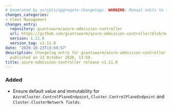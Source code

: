 ```yaml
---
# Generated by scripts/aggregate-changelogs. WARNING: Manual edits to this files will be overwritten.
changes_categories:
- Fleet Management
changes_entry:
  repository: giantswarm/azure-admission-controller
  url: https://github.com/giantswarm/azure-admission-controller/blob/master/CHANGELOG.md#1110---2020-10-23
  version: 1.11.0
  version_tag: v1.11.0
date: '2020-10-23T13:59:57'
description: Changelog entry for giantswarm/azure-admission-controller version 1.11.0,
  published on 23 October 2020, 13:59.
title: azure-admission-controller release v1.11.0
---
```


### Added
- Ensure default value and immutability for `AzureCluster.ControlPlaneEndpoint`, `Cluster.ControlPlaneEndpoint` and `Cluster.ClusterNetwork fields`.
